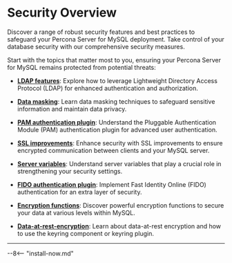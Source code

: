 # Security Overview

Discover a range of robust security features and best practices to safeguard your Percona Server for MySQL deployment. Take control of your database security with our comprehensive security measures.

Start with the topics that matter most to you, ensuring your Percona Server for MySQL remains protected from potential threats:

- **[LDAP features](dummy.md)**: Explore how to leverage Lightweight Directory Access Protocol (LDAP) for enhanced authentication and authorization.

- **[Data masking](dummy.md)**: Learn data masking techniques to safeguard sensitive information and maintain data privacy.

- **[PAM authentication plugin](dummy.md)**: Understand the Pluggable Authentication Module (PAM) authentication plugin for advanced user authentication.

- **[SSL improvements](dummy.md)**: Enhance security with SSL improvements to ensure encrypted communication between clients and your MySQL server.

- **[Server variables](dummy.md)**: Understand server variables that play a crucial role in strengthening your security settings.

- **[FIDO authentication plugin](dummy.md)**: Implement Fast Identity Online (FIDO) authentication for an extra layer of security.

- **[Encryption functions](dummy.md)**: Discover powerful encryption functions to secure your data at various levels within MySQL.

- **[Data-at-rest-encryption](dummy.md)**: Learn about data-at-rest encryption and how to use the keyring component or keyring plugin.

---

--8<-- "install-now.md"